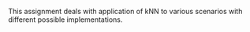 This assignment deals with application of kNN to various scenarios with different possible implementations.
